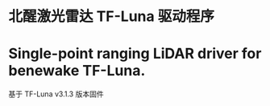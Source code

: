 # 北醒激光雷达 TF-Luna 驱动程序
# Single-point ranging LiDAR driver for benewake TF-Luna.

基于 TF-Luna v3.1.3 版本固件
